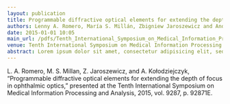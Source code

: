 ```yaml
---
layout: publication
title: Programmable diffractive optical elements for extending the depth of focus in ophthalmic optics
authors: Lenny A. Romero, María S. Millán, Zbigniew Jaroszewicz and Andrzej Kołodziejczyk
date: 2015-01-01 10:05
main_url: /pdfs/Tenth_International_Symposium_on_Medical_Information_Processing_and_Analysis_Romero_2015.pdf
venue: Tenth International Symposium on Medical Information Processing and Analysis (SIPAIM)
abstract: Lorem ipsum dolor sit amet, consectetur adipisicing elit, sed do eiusmod tempor incididunt ut labore et dolore magna aliqua. Ut enim ad minim veniam, quis nostrud exercitation ullamco laboris nisi ut aliquip ex ea commodo consequat. Duis aute irure dolor in reprehenderit in voluptate velit esse cillum dolore eu fugiat nulla pariatur. Excepteur sint occaecat cupidatat non proident, sunt in culpa qui officia deserunt mollit anim id est laborum.
---
```


L. A. Romero, M. S. Millan, Z. Jaroszewicz, and A. Kołodziejczyk, “Programmable diffractive optical elements for extending the depth of focus in ophthalmic optics,” presented at the Tenth International Symposium on Medical Information Processing and Analysis, 2015, vol. 9287, p. 92871E. 